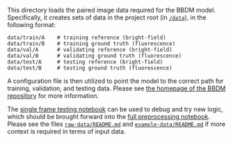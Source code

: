 This directory loads the paired image data required for the BBDM model. Specifically, it creates sets of data in the project root (in [`/data`](../data)), in the following format:
```
data/train/A    # training reference (bright-field)
data/train/B    # training ground truth (fluorescence)
data/val/A      # validating reference (bright-field)
data/val/B      # validating ground truth (fluorescence)
data/test/A     # testing reference (bright-field)
data/test/B     # testing ground truth (fluorescence)
```

A configuration file is then utilized to point the model to the correct path for training, validation, and testing data. Please see [the homepage of the BBDM repository](https://github.com/xuekt98/BBDM) for more information.

The [single frame testing notebook](test_single_frame.ipynb) can be used to debug and try new logic, which should be brought forward into the [full preprocessing notebook](data_preprocessing.ipynb). Please see the files [`raw-data/README.md`](raw-data/README.md) and [`example-data/README.md`](example-data/README.md) if more context is required in terms of input data.

